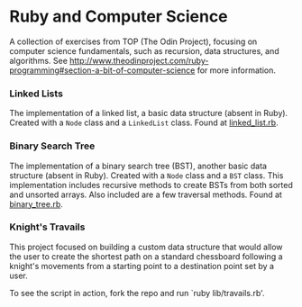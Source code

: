 # Ruby and Computer Science

A collection of exercises from TOP (The Odin Project), focusing on computer science fundamentals, such as recursion, data structures, and algorithms. See  http://www.theodinproject.com/ruby-programming#section-a-bit-of-computer-science for more information.

<h3>Linked Lists</h3>
The implementation of a linked list, a basic data structure (absent in Ruby). Created with a <code>Node</code> class and a <code>LinkedList</code> class. Found at <a href="https://github.com/leosoaivan/TOP_compsci/blob/master/linked_list.rb">linked_list.rb</a>.


<h3>Binary Search Tree</h3>
The implementation of a binary search tree (BST), another basic data structure (absent in Ruby). Created with a <code>Node</code> class and a <code>BST</code> class. This implementation includes recursive methods to create BSTs from both sorted and unsorted arrays. Also included are a few traversal methods. Found at <a href="https://github.com/leosoaivan/TOP_compsci/blob/master/binary_tree.rb">binary_tree.rb</a>.

<h3>Knight's Travails</h3>
This project focused on building a custom data structure that would allow the user to create the shortest path on a standard chessboard following a knight's movements from a starting point to a destination point set by a user.

To see the script in action, fork the repo and run `ruby lib/travails.rb'.
